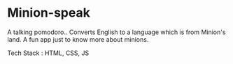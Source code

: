 # Minion-speak
A talking pomodoro.. Converts English to a language which is from Minion's land. A fun app just to know more about minions.

Tech Stack : HTML, CSS, JS

